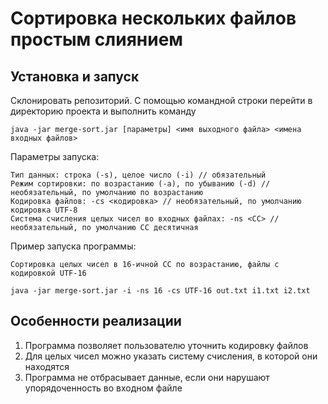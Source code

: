 # Сортировка нескольких файлов простым слиянием

## Установка и запуск
Склонировать репозиторий. С помощью командной строки перейти в директорию проекта и выполнить команду
  ```
  java -jar merge-sort.jar [параметры] <имя выходного файла> <имена входных файлов>
  ```
  
Параметры запуска:
  ```
  Тип данных: строка (-s), целое число (-i) // обязательный
  Режим сортировки: по возрастанию (-a), по убыванию (-d) // необязательный, по умолчанию по возрастанию
  Кодировка файлов: -cs <кодировка> // необязательный, по умолчанию кодировка UTF-8
  Система счисления целых чисел во входных файлах: -ns <СС> // необязательный, по умолчанию СС десятичная
  ```

Пример запуска программы:
  ```
  Сортировка целых чисел в 16-ичной СС по возрастанию, файлы с кодировкой UTF-16
  
  java -jar merge-sort.jar -i -ns 16 -cs UTF-16 out.txt i1.txt i2.txt 
  ```
  
## Особенности реализации
1. Программа позволяет пользователю уточнить кодировку файлов
2. Для целых чисел можно указать систему счисления, в которой они находятся
3. Программа не отбрасывает данные, если они нарушают упорядоченность во входном файле
